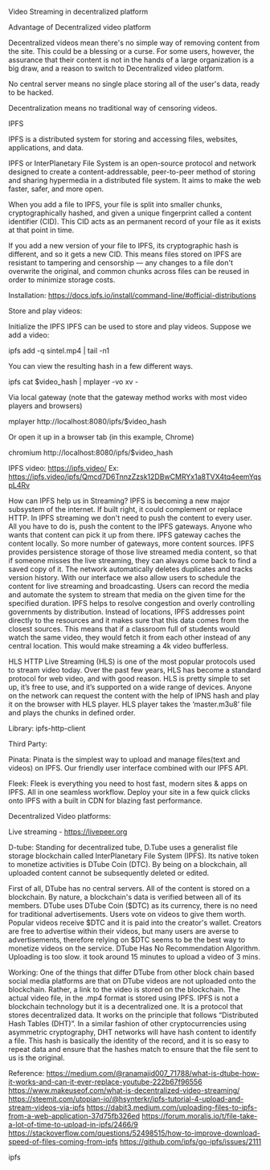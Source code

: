 Video Streaming in decentralized platform

Advantage of Decentralized video platform

Decentralized videos mean there's no simple way of removing content from the site. This could be a blessing or a curse. For some users, however, the assurance that their content is not in the hands of a large organization is a big draw, and a reason to switch to Decentralized video platform.

No central server means no single place storing all of the user's data, ready to be hacked.

Decentralization means no traditional way of censoring videos.

IPFS

IPFS is a distributed system for storing and accessing files, websites, applications, and data.

IPFS or InterPlanetary File System is an open-source protocol and network designed to create a content-addressable, peer-to-peer method of storing and sharing hypermedia in a distributed file system. It aims to make the web faster, safer, and more open.

When you add a file to IPFS, your file is split into smaller chunks, cryptographically hashed, and given a unique fingerprint called a content identifier (CID). This CID acts as an permanent record of your file as it exists at that point in time.

If you add a new version of your file to IPFS, its cryptographic hash is different, and so it gets a new CID. This means files stored on IPFS are resistant to tampering and censorship — any changes to a file don't overwrite the original, and common chunks across files can be reused in order to minimize storage costs.

Installation: https://docs.ipfs.io/install/command-line/#official-distributions

Store and play videos:

Initialize the IPFS
IPFS can be used to store and play videos. Suppose we add a video:


ipfs add -q sintel.mp4 | tail -n1



You can view the resulting hash in a few different ways.

ipfs cat $video_hash | mplayer -vo xv -



Via local gateway (note that the gateway method works with most video players and browsers)

mplayer http://localhost:8080/ipfs/$video_hash



Or open it up in a browser tab (in this example, Chrome)

chromium http://localhost:8080/ipfs/$video_hash


IPFS video: https://ipfs.video/
Ex: https://ipfs.video/ipfs/Qmcd7D6TnnzZzsk12DBwCMRYx1a8TVX4tq4eemYqspL4Rv



How can IPFS help us in Streaming?
IPFS is becoming a new major subsystem of the internet. If built right, it could complement or replace HTTP.
In IPFS streaming we don't need to push the content to every user. All you have to do is, push the content to the IPFS gateways. Anyone who wants that content can pick it up from there. IPFS gateway caches the content locally. So more number of gateways, more content sources.
IPFS provides persistence storage of those live streamed media content, so that if someone misses the live streaming, they can always come back to find a saved copy of it. The network automatically deletes duplicates and tracks version history. With our interface we also allow users to schedule the content for live streaming and broadcasting. Users can record the media and automate the system to stream that media on the given time for the specified duration.
IPFS helps to resolve congestion and overly controlling governments by distribution. Instead of locations, IPFS addresses point directly to the resources and it makes sure that this data comes from the closest sources.
This means that if a classroom full of students would watch the same video, they would fetch it from each other instead of any central location. This would make streaming a 4k video bufferless.


HLS
HTTP Live Streaming (HLS) is one of the most popular protocols used to stream video today. Over the past few years, HLS has become a standard protocol for web video, and with good reason. HLS is pretty simple to set up, it’s free to use, and it’s supported on a wide range of devices.
Anyone on the network can request the content with the help of IPNS hash and play it on the browser with HLS player. HLS player takes the ‘master.m3u8’ file and plays the chunks in defined order.





Library: ipfs-http-client

Third Party:

Pinata:
Pinata is the simplest way to upload and manage files(text and videos) on IPFS. Our friendly user interface combined with our IPFS API.


Fleek:
Fleek is everything you need to host fast, modern sites & apps on IPFS. All in one seamless workflow. Deploy your site in a few quick clicks onto IPFS with a built in CDN for blazing fast performance.
 

Decentralized Video platforms:

Live streaming - https://livepeer.org

D-tube:
Standing for decentralized tube, D.Tube uses a generalist file storage blockchain called InterPlanetary File System (IPFS). Its native token to monetize activities is DTube Coin (DTC). By being on a blockchain, all uploaded content cannot be subsequently deleted or edited.

First of all, DTube has no central servers. All of the content is stored on a blockchain. By nature, a blockchain's data is verified between all of its members.
DTube uses DTube Coin ($DTC) as its currency, there is no need for traditional advertisements. Users vote on videos to give them worth. Popular videos receive $DTC and it is paid into the creator's wallet.
Creators are free to advertise within their videos, but many users are averse to advertisements, therefore relying on $DTC seems to be the best way to monetize videos on the service.
DTube Has No Recommendation Algorithm.
Uploading is too slow. it took around 15 minutes to upload a video of 3 mins.




Working:
One of the things that differ DTube from other block chain based social media platforms are that on DTube videos are not uploaded onto the blockchain. Rather, a link to the video is stored on the blockchain. The actual video file, in the .mp4 format is stored using IPFS.
IPFS is not a blockchain technology but it is a decentralized one. It is a protocol that stores decentralized data. It works on the principle that follows “Distributed Hash Tables (DHT)”. In a similar fashion of other cryptocurrencies using asymmetric cryptography, DHT networks will have hash content to identify a file. This hash is basically the identity of the record, and it is so easy to repeat data and ensure that the hashes match to ensure that the file sent to us is the original.
 
Reference:
https://medium.com/@ranamajid007_71788/what-is-dtube-how-it-works-and-can-it-ever-replace-youtube-222b67f96556
https://www.makeuseof.com/what-is-decentralized-video-streaming/
https://steemit.com/utopian-io/@hsynterkr/ipfs-tutorial-4-upload-and-stream-videos-via-ipfs
https://dabit3.medium.com/uploading-files-to-ipfs-from-a-web-application-37d75fb326ed
https://forum.moralis.io/t/file-take-a-lot-of-time-to-upload-in-ipfs/2466/9
https://stackoverflow.com/questions/52498515/how-to-improve-download-speed-of-files-coming-from-ipfs
https://github.com/ipfs/go-ipfs/issues/2111
 
 
 
 






ipfs



